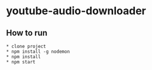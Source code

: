 # youtube-audio-downloader

## How to run

```
* clone project
* npm install -g nodemon
* npm install
* npm start
``` 